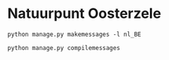 # Natuurpunt Oosterzele

```
python manage.py makemessages -l nl_BE
```

```
python manage.py compilemessages
```
